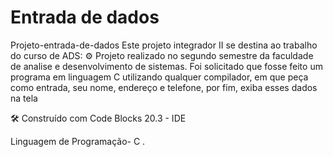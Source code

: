 # Entrada de dados
Projeto-entrada-de-dados
Este projeto integrador II se destina ao trabalho do curso de ADS:
 ⚙️ Projeto realizado no segundo semestre da faculdade de analise e desenvolvimento de sistemas. Foi solicitado que fosse feito um programa em linguagem C utilizando qualquer compilador, em que peça como entrada, seu nome, endereço e telefone, por fim, exiba esses dados na tela
 
🛠️ Construído com Code Blocks 20.3 - IDE

Linguagem de Programação- C  .
